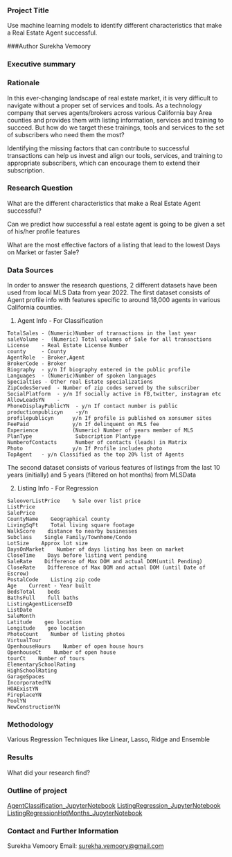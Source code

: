 ### Project Title

Use machine learning models to identify different characteristics that make a Real Estate Agent successful.

###Author
Surekha Vemoory

### Executive summary

### Rationale

In this ever-changing landscape of real estate market, it is very difficult to navigate without a proper set of services and tools. As a technology company that serves agents/brokers across various California bay Area counties and provides them with listing information, services and training to succeed. But how do we target these trainings, tools and services to the set of subscribers who need them the most? 

Identifying the missing factors that can contribute to successful transactions can help us invest and align our tools, services, and training to appropriate subscribers, which can encourage them to extend their subscription.

### Research Question

What are the different characteristics that make a Real Estate Agent successful?

Can we predict how successful a real estate agent is going to be given a set of his/her profile features

What are the most effective factors of a listing that lead to the lowest Days on Market or faster Sale? 

### Data Sources

In order to answer the research questions, 2 different datasets have been used from local MLS Data from year 2022. The first dataset consists of Agent profile info with features specific to around 18,000 agents in various California counties.

1. Agent Info - For Classification
```
TotalSales - (Numeric)Number of transactions in the last year  
saleVolume -  (Numeric) Total volumes of Sale for all transactions
License    - Real Estate License Number    
county     - County
AgentRole  - Broker,Agent
BrokerCode - Broker 
Biography  - y/n If biography entered in the public profile
Languages  - (Numeric)Number of spoken languages
Specialties - Other real Estate specializations
ZipCodesServed  - Number of zip codes served by the subscriber
SocialPlatform  - y/n If socially active in FB,twitter, instagram etc
AllowLeadsYN    -  
PhoneDisplayPublicYN  - y/n If contact number is public
productionpublicyn    -y/n
profilepublicyn      y/n If profile is published on xonsumer sites
FeePaid              y/n If delinquent on MLS fee
Experience           (Numeric) Number of years member of MLS
PlanType              Subscription Plantype
NumberofContacts      Number of contacts (leads) in Matrix
Photo                y/n If Profile includes photo
TopAgent   - y/n Classified as the top 20% list of Agents 
```
The second dataset consists of various features of listings from the last 10 years (initially) and 5 years (filtered on hot months) from MLSData

2. Listing Info - For Regression
```
SaleoverListPrice    % Sale over list price
ListPrice    
SalePrice    
CountyName    Geographical county
LivingSqFt    Total living square footage
WalkScore    distance to nearby businesses
Subclass    Single Family/Townhome/Condo
LotSize    Approx lot size
DaysOnMarket    Number of days listing has been on market
CloseTime    Days before listing went pending
SaleRate    Difference of Max DOM and actual DOM(until Pending)
CloseRate    Difference of Max DOM and actual DOM (until Date of Escrow)
PostalCode    Listing zip code
Age    Current - Year built 
BedsTotal    beds
BathsFull    full baths
ListingAgentLicenseID    
ListDate
SaleMonth
Latitude    geo location
Longitude    geo location
PhotoCount    Number of listing photos
VirtualTour    
OpenhouseHours    Number of open house hours
OpenhouseCt    Number of open house
tourCt    Number of tours
ElementarySchoolRating    
HighSchoolRating   
GarageSpaces
IncorporatedYN
HOAExistYN
FireplaceYN
PoolYN
NewConstructionYN
```
### Methodology
Various Regression Techniques like Linear, Lasso, Ridge and Ensemble 

### Results
What did your research find?

### Outline of project

[AgentClassification_JupyterNotebook](https://github.com/svemoory/BHMLAI-CapStone/blob/main/AgentClassification.ipynb)
[ListingRegression_JupyterNotebook](https://github.com/svemoory/BHMLAI-CapStone/blob/main/ListingRegression.ipynb)
[ListingRegressionHotMonths_JupyterNotebook](https://github.com/svemoory/BHMLAI-CapStone/blob/main/ListingRegressionHotMonths.ipynb)




### Contact and Further Information
Surekha Vemoory 
Email: surekha.vemoory@gmail.com
